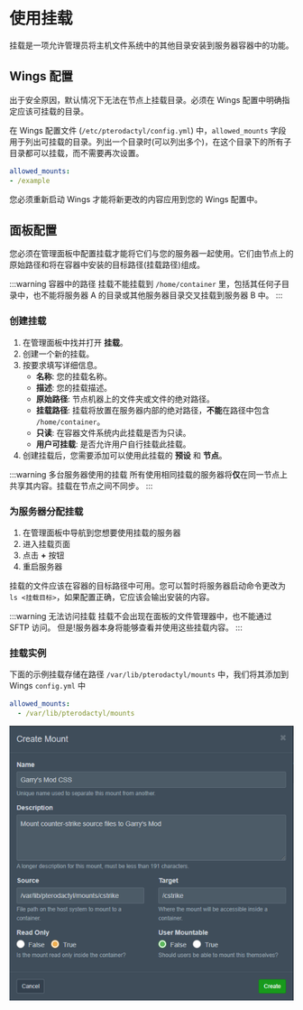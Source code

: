 # 使用挂载

挂载是一项允许管理员将主机文件系统中的其他目录安装到服务器容器中的功能。

## Wings 配置

出于安全原因，默认情况下无法在节点上挂载目录。必须在 Wings 配置中明确指定应该可挂载的目录。

在 Wings 配置文件 (`/etc/pterodactyl/config.yml`) 中，`allowed_mounts` 字段用于列出可挂载的目录。列出一个目录时(可以列出多个)，在这个目录下的所有子目录都可以挂载，而不需要再次设置。

```yml
allowed_mounts:
- /example
```

您必须重新启动 Wings 才能将新更改的内容应用到您的 Wings 配置中。

## 面板配置

您必须在管理面板中配置挂载才能将它们与您的服务器一起使用。它们由节点上的原始路径和将在容器中安装的目标路径(挂载路径)组成。

:::warning 容器中的路径
挂载不能挂载到 `/home/container` 里，包括其任何子目录中，也不能将服务器 A 的目录或其他服务器目录交叉挂载到服务器 B 中。
:::

### 创建挂载

1. 在管理面板中找并打开 **挂载**。
2. 创建一个新的挂载。
3. 按要求填写详细信息。
   - **名称**: 您的挂载名称。
   - **描述**: 您的挂载描述。
   - **原始路径**: 节点机器上的文件夹或文件的绝对路径。
   - **挂载路径**: 挂载将放置在服务器内部的绝对路径，**不能**在路径中包含 `/home/container`。
   - **只读**: 在容器文件系统内此挂载是否为只读。
   - **用户可挂载**: 是否允许用户自行挂载此挂载。
4. 创建挂载后，您需要添加可以使用此挂载的 **预设** 和 **节点**。

:::warning 多台服务器使用的挂载
所有使用相同挂载的服务器将**仅**在同一节点上共享其内容。挂载在节点之间不同步。
:::

### 为服务器分配挂载

1. 在管理面板中导航到您想要使用挂载的服务器
2. 进入挂载页面
3. 点击 **+** 按钮
4. 重启服务器

挂载的文件应该在容器的目标路径中可用。您可以暂时将服务器启动命令更改为 `ls <挂载目标>`，如果配置正确，它应该会输出安装的内容。

:::warning 无法访问挂载
挂载不会出现在面板的文件管理器中，也不能通过 SFTP 访问。 但是!服务器本身将能够查看并使用这些挂载内容。
:::

### 挂载实例

下面的示例挂载存储在路径 `/var/lib/pterodactyl/mounts` 中，我们将其添加到 Wings `config.yml` 中

```yml
allowed_mounts:
  - /var/lib/pterodactyl/mounts
```

![](./../.vuepress/public/gmod_mount_example.png)
